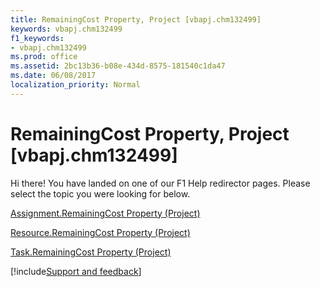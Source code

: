 ```yaml
---
title: RemainingCost Property, Project [vbapj.chm132499]
keywords: vbapj.chm132499
f1_keywords:
- vbapj.chm132499
ms.prod: office
ms.assetid: 2bc13b36-b08e-434d-8575-181540c1da47
ms.date: 06/08/2017
localization_priority: Normal
---
```



# RemainingCost Property, Project [vbapj.chm132499]

Hi there! You have landed on one of our F1 Help redirector pages. Please select the topic you were looking for below.

[Assignment.RemainingCost Property (Project)](https://msdn.microsoft.com/library/ae7310f7-ac16-fe2f-2efd-4020c114ddab%28Office.15%29.aspx)

[Resource.RemainingCost Property (Project)](https://msdn.microsoft.com/library/60e68cce-9335-6800-6075-9d3e6945a6b0%28Office.15%29.aspx)

[Task.RemainingCost Property (Project)](https://msdn.microsoft.com/library/322e8734-907a-40cd-5e4e-1c18eb4ea935%28Office.15%29.aspx)

[!include[Support and feedback](~/includes/feedback-boilerplate.md)]
